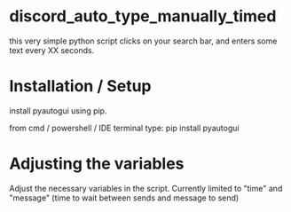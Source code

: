 # discord_auto_type_manually_timed
this very simple python script clicks on your search bar, and enters some text every XX seconds.  

# Installation / Setup
install pyautogui using pip.

from cmd / powershell / IDE terminal type:
pip install pyautogui

# Adjusting the variables
Adjust the necessary variables in the script.  Currently limited to "time" and "message" (time to wait between sends and message to send)
